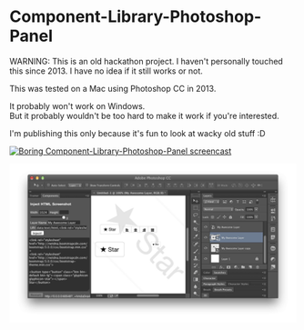# Component-Library-Photoshop-Panel

WARNING: This is an old hackathon project. I haven't personally touched this since 2013. I have no idea if it still works or not.

This was tested on a Mac using Photoshop CC in 2013.

It probably won't work on Windows.  
But it probably wouldn't be too hard to make it work if you're interested.

I'm publishing this only because it's fun to look at wacky old stuff :D


[![Boring Component-Library-Photoshop-Panel screencast](https://img.youtube.com/vi/ocl3Z_TsQD0/0.jpg)](https://youtu.be/ocl3Z_TsQD0)

![](Photoshop%20Components%20Panel%20screenshot.jpg "")
